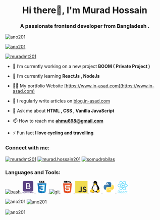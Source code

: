 <h1 align="center">Hi there👋, I'm Murad Hossain</h1>
<h3 align="center">A passionate frontend developer from Bangladesh .</h3>

<p align="left"> <img src="https://komarev.com/ghpvc/?username=ano201&label=Profile%20views&color=0e75b6&style=flat" alt="ano201" /> </p>

<p align="left"> <a href="https://github.com/ryo-ma/github-profile-trophy"><img src="https://github-profile-trophy.vercel.app/?username=ano201" alt="ano201" /></a> </p>

<p align="left"> <a href="https://twitter.com/muradmt201" target="blank"><img src="https://img.shields.io/twitter/follow/muradmt201?logo=twitter&style=for-the-badge" alt="muradmt201" /></a> </p>

- 🔭 I’m currently working on a new project **BOOM ( Private Project )**

- 🌱 I’m currently learning **ReactJs , NodeJs**

- 👨‍💻 My portfolio Website [https://www.in-asad.com](https://www.in-asad.com)

- 📝 I regularly write articles on [blog.in-asad.com](blog.in-asad.com)

- 💬 Ask me about **HTML , CSS , Vanilla JavaScript**

- 📫 How to reach me **ahmu698@gmail.com**

- ⚡ Fun fact **I love cycling and travelling**

<h3 align="left">Connect with me:</h3>
<p align="left">
<a href="https://twitter.com/muradmt201" target="blank"><img align="center" src="https://raw.githubusercontent.com/rahuldkjain/github-profile-readme-generator/master/src/images/icons/Social/twitter.svg" alt="muradmt201" height="30" width="40" /></a>
<a href="https://fb.com/murad.hossain201" target="blank"><img align="center" src="https://raw.githubusercontent.com/rahuldkjain/github-profile-readme-generator/master/src/images/icons/Social/facebook.svg" alt="murad.hossain201" height="30" width="40" /></a>
<a href="https://instagram.com/somudrobilas" target="blank"><img align="center" src="https://raw.githubusercontent.com/rahuldkjain/github-profile-readme-generator/master/src/images/icons/Social/instagram.svg" alt="somudrobilas" height="30" width="40" /></a>
</p>

<h3 align="left">Languages and Tools:</h3>
<p align="left"> <a href="https://www.gnu.org/software/bash/" target="_blank"> <img src="https://www.vectorlogo.zone/logos/gnu_bash/gnu_bash-icon.svg" alt="bash" width="40" height="40"/> </a> <a href="https://getbootstrap.com" target="_blank"> <img src="https://raw.githubusercontent.com/devicons/devicon/master/icons/bootstrap/bootstrap-plain-wordmark.svg" alt="bootstrap" width="40" height="40"/> </a> <a href="https://www.w3schools.com/css/" target="_blank"> <img src="https://raw.githubusercontent.com/devicons/devicon/master/icons/css3/css3-original-wordmark.svg" alt="css3" width="40" height="40"/> </a> <a href="https://git-scm.com/" target="_blank"> <img src="https://www.vectorlogo.zone/logos/git-scm/git-scm-icon.svg" alt="git" width="40" height="40"/> </a> <a href="https://www.w3.org/html/" target="_blank"> <img src="https://raw.githubusercontent.com/devicons/devicon/master/icons/html5/html5-original-wordmark.svg" alt="html5" width="40" height="40"/> </a> <a href="https://developer.mozilla.org/en-US/docs/Web/JavaScript" target="_blank"> <img src="https://raw.githubusercontent.com/devicons/devicon/master/icons/javascript/javascript-original.svg" alt="javascript" width="40" height="40"/> </a> <a href="https://www.linux.org/" target="_blank"> <img src="https://raw.githubusercontent.com/devicons/devicon/master/icons/linux/linux-original.svg" alt="linux" width="40" height="40"/> </a> <a href="https://www.python.org" target="_blank"> <img src="https://raw.githubusercontent.com/devicons/devicon/master/icons/python/python-original.svg" alt="python" width="40" height="40"/> </a> <a href="https://reactjs.org/" target="_blank"> <img src="https://raw.githubusercontent.com/devicons/devicon/master/icons/react/react-original-wordmark.svg" alt="react" width="40" height="40"/> </a> </p>

<p><img align="left" src="https://github-readme-stats.vercel.app/api/top-langs?username=ano201&show_icons=true&locale=en&layout=compact" alt="ano201" /></p>

<p>&nbsp;<img align="center" src="https://github-readme-stats.vercel.app/api?username=ano201&show_icons=true&locale=en" alt="ano201" /></p>

<p><img align="center" src="https://github-readme-streak-stats.herokuapp.com/?user=ano201&" alt="ano201" /></p>
